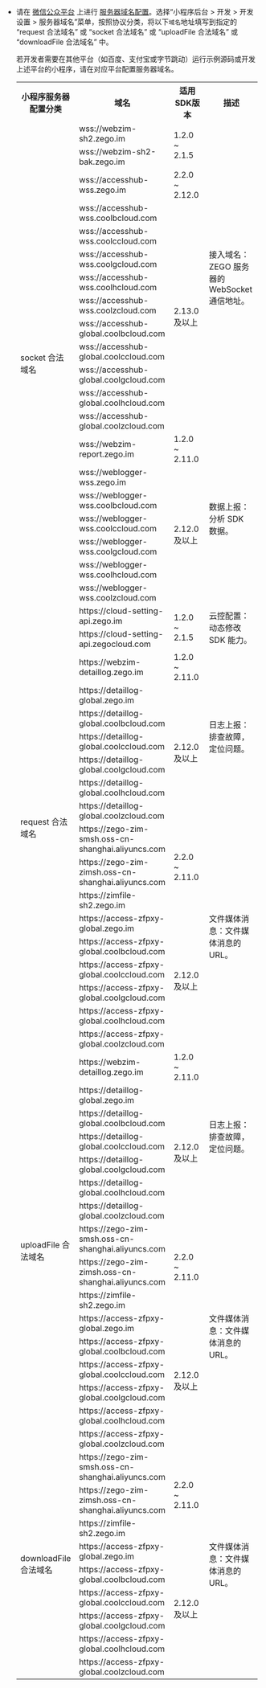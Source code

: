 - 请在 [微信公众平台](https://mp.weixin.qq.com/?token=&lang=zh_CN) 上进行 [服务器域名配置](https://developers.weixin.qq.com/miniprogram/dev/framework/ability/network.html)。选择“小程序后台 > 开发 > 开发设置 > 服务器域名”菜单，按照协议分类，将以下`域名`地址填写到指定的 “request 合法域名” 或 “socket 合法域名” 或 “uploadFile 合法域名” 或 “downloadFile 合法域名” 中。

    <div class="mk-hint">

    若开发者需要在其他平台（如百度、支付宝或字节跳动）运行示例源码或开发上述平台的小程序，请在对应平台配置服务器域名。
    </div>

    <table>
        <colgroup>
            <col width="15%"></col> 
            <col width="40%"></col>
            <col width="20%"></col>
            <col width="25%"></col>
        </colgroup>
        <tbody>
            <tr>
                <th>小程序服务器配置分类</th>
                <th>域名</th>
                <th>适用SDK版本</th>
                <th>描述</th>
            </tr>
            <tr>
                <td rowspan="20">socket 合法域名</td>
                <td>wss://webzim-sh2.zego.im</td>
                <td rowspan="2">1.2.0 ~ 2.1.5</td>
                <td rowspan="13">接入域名：ZEGO 服务器的 WebSocket 通信地址。</td>
            </tr>
            <tr>
                <td>wss://webzim-sh2-bak.zego.im</td>
            </tr>
            <tr>
                <td>wss://accesshub-wss.zego.im</td>
                <td>2.2.0 ~ 2.12.0</td>
            </tr>
            <tr>
                <td>wss://accesshub-wss.coolbcloud.com</td>
                <td rowspan="10">2.13.0 及以上</td>
            </tr>
            <tr>
                <td>wss://accesshub-wss.coolccloud.com</td>
            </tr>
            <tr>
                <td>wss://accesshub-wss.coolgcloud.com</td>
            </tr>
            <tr>
                <td>wss://accesshub-wss.coolhcloud.com</td>
            </tr>
            <tr>
                <td>wss://accesshub-wss.coolzcloud.com</td>
            </tr>
            <tr>
                <td>wss://accesshub-global.coolbcloud.com</td>
            </tr>
            <tr>
                <td>wss://accesshub-global.coolccloud.com</td>
            </tr>
            <tr>
                <td>wss://accesshub-global.coolgcloud.com</td>
            </tr>
            <tr>
                <td>wss://accesshub-global.coolhcloud.com</td>
            </tr>
            <tr>
                <td>wss://accesshub-global.coolzcloud.com</td>
            </tr>
            <tr>
                <td>wss://webzim-report.zego.im</td>
                <td>1.2.0 ~ 2.11.0</td>
                <td rowspan="7">数据上报：分析 SDK 数据。</td>
            </tr>
            <tr>
                <td>wss://weblogger-wss.zego.im</td>
                <td rowspan="6">2.12.0 及以上</td>
            </tr>
            <tr>
                <td>wss://weblogger-wss.coolbcloud.com</td>
            </tr>
            <tr>
                <td>wss://weblogger-wss.coolccloud.com</td>
            </tr>
            <tr>
                <td>wss://weblogger-wss.coolgcloud.com</td>
            </tr>
            <tr>
                <td>wss://weblogger-wss.coolhcloud.com</td>
            </tr>
            <tr>
                <td>wss://weblogger-wss.coolzcloud.com</td>
            </tr>
            <tr>
                <td rowspan="18">request 合法域名</td>
                <td>https://cloud-setting-api.zego.im</td>
                <td rowspan="2">1.2.0 ~ 2.1.5</td>
                <td rowspan="2">云控配置：动态修改 SDK 能力。</td>
            </tr>
            <tr>
                <td>https://cloud-setting-api.zegocloud.com</td>
            </tr>
            <tr>
                <td>https://webzim-detaillog.zego.im</td>
                <td>1.2.0 ~ 2.11.0</td>
                <td rowspan="7">日志上报：排查故障，定位问题。</td>
            </tr>
            <tr>
                <td>https://detaillog-global.zego.im</td>
                <td rowspan="6">2.12.0 及以上</td>
            </tr>
            <tr>
                <td>https://detaillog-global.coolbcloud.com</td>
            </tr>
            <tr>
                <td>https://detaillog-global.coolccloud.com</td>
            </tr>
            <tr>
                <td>https://detaillog-global.coolgcloud.com</td>
            </tr>
            <tr>
                <td>https://detaillog-global.coolhcloud.com</td>
            </tr>
            <tr>
                <td>https://detaillog-global.coolzcloud.com</td>
            </tr>
            <tr>
                <td>https://zego-zim-smsh.oss-cn-shanghai.aliyuncs.com</td>
                <td rowspan="3">2.2.0 ~ 2.11.0</td>
                <td rowspan="9">文件媒体消息：文件媒体消息的 URL。</td>
            </tr>
            <tr>
                <td>https://zego-zim-zimsh.oss-cn-shanghai.aliyuncs.com</td>
            </tr>
            <tr>
                <td>https://zimfile-sh2.zego.im</td>
            </tr>
            <tr>
                <td>https://access-zfpxy-global.zego.im</td>
                <td rowspan="6">2.12.0 及以上</td>
            </tr>
            <tr>
                <td>https://access-zfpxy-global.coolbcloud.com</td>
            </tr>
            <tr>
                <td>https://access-zfpxy-global.coolccloud.com</td>
            </tr>
            <tr>
                <td>https://access-zfpxy-global.coolgcloud.com</td>
            </tr>
            <tr>
                <td>https://access-zfpxy-global.coolhcloud.com</td>
            </tr>
            <tr>
                <td>https://access-zfpxy-global.coolzcloud.com</td>
            </tr>
            <tr>
                <td rowspan="16">uploadFile 合法域名</td>
                <td>https://webzim-detaillog.zego.im</td>
                <td>1.2.0 ~ 2.11.0</td>
                <td rowspan="7">日志上报：排查故障，定位问题。</td>
            </tr>
            <tr>
                <td>https://detaillog-global.zego.im</td>
                <td rowspan="6">2.12.0 及以上</td>
            </tr>
            <tr>
                <td>https://detaillog-global.coolbcloud.com</td>
            </tr>
            <tr>
                <td>https://detaillog-global.coolccloud.com</td>
            </tr>
            <tr>
                <td>https://detaillog-global.coolgcloud.com</td>
            </tr>
            <tr>
                <td>https://detaillog-global.coolhcloud.com</td>
            </tr>
            <tr>
                <td>https://detaillog-global.coolzcloud.com</td>
            </tr>
            <tr>
                <td>https://zego-zim-smsh.oss-cn-shanghai.aliyuncs.com</td>
                <td rowspan="3">2.2.0 ~ 2.11.0</td>
                <td rowspan="9">文件媒体消息：文件媒体消息的 URL。</td>
            </tr>
            <tr>
                <td>https://zego-zim-zimsh.oss-cn-shanghai.aliyuncs.com</td>
            </tr>
            <tr>
                <td>https://zimfile-sh2.zego.im</td>
            </tr>
            <tr>
                <td>https://access-zfpxy-global.zego.im</td>
                <td rowspan="6">2.12.0 及以上</td>
            </tr>
            <tr>
                <td>https://access-zfpxy-global.coolbcloud.com</td>
            </tr>
            <tr>
                <td>https://access-zfpxy-global.coolccloud.com</td>
            </tr>
            <tr>
                <td>https://access-zfpxy-global.coolgcloud.com</td>
            </tr>
            <tr>
                <td>https://access-zfpxy-global.coolhcloud.com</td>
            </tr>
            <tr>
                <td>https://access-zfpxy-global.coolzcloud.com</td>
            </tr>
            <tr>
                <td rowspan="9">downloadFile 合法域名</td>
                <td>https://zego-zim-smsh.oss-cn-shanghai.aliyuncs.com</td>
                <td rowspan="3">2.2.0 ~ 2.11.0</td>
                <td rowspan="9">文件媒体消息：文件媒体消息的 URL。</td>
            </tr>
            <tr>
                <td>https://zego-zim-zimsh.oss-cn-shanghai.aliyuncs.com</td>
            </tr>
            <tr>
                <td>https://zimfile-sh2.zego.im</td>
            </tr>
            <tr>
                <td>https://access-zfpxy-global.zego.im</td>
                <td rowspan="6">2.12.0 及以上</td>
            </tr>
            <tr>
                <td>https://access-zfpxy-global.coolbcloud.com</td>
            </tr>
            <tr>
                <td>https://access-zfpxy-global.coolccloud.com</td>
            </tr>
            <tr>
                <td>https://access-zfpxy-global.coolgcloud.com</td>
            </tr>
            <tr>
                <td>https://access-zfpxy-global.coolhcloud.com</td>
            </tr>
            <tr>
                <td>https://access-zfpxy-global.coolzcloud.com</td>
            </tr>
        </tbody>
    </table>



